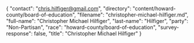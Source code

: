{
  "contact": "chris.hilfiger@gmail.com",
  "directory": "content/howard-county/board-of-education",
  "filename": "christopher-michael-hilfiger.md",
  "full-name": "Christopher Michael Hilfiger",
  "last-name": "Hilfiger",
  "party": "Non-Partisan",
  "race": "howard-county/board-of-education",
  "survey-response": false,
  "title": "Christopher Michael Hilfiger"
}
